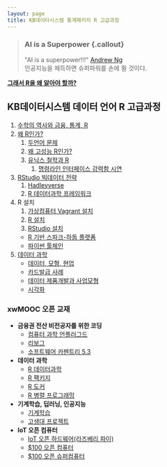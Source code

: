 ```yaml
---
layout: page
title: KB데이타시스템 통계패키지 R 고급과정
---
```



> ### AI is a Superpower {.callout}
>
> "AI is a superpower!!!" [Andrew Ng](https://twitter.com/andrewyng/status/728986380638916609)  
> 인공지능을 체득하면 슈퍼파워를 손에 쥘 것이다.

**[그래서 R을 왜 알아야 할까?](http://statkclee.github.io/slideshows/kb-data-systems/)**


## KB데이터시스템 데이터 언어 R 고급과정

1. [수학의 역사와 금융, 통계, R](http://statkclee.github.io/symbolic-math/01-math-history.html)
1. [왜 R인가?](http://statkclee.github.io/parallel-r/)
    1. [두언어 문제](http://statkclee.github.io/data-science/two-language-problem.html)
    1. [왜 고성능 R인가?](http://statkclee.github.io/parallel-r/why-r-hpc.html)
    1. [유닉스 철학과 R](http://statkclee.github.io/parallel-r/r-parallel-rscript-unix.html)
        1. [명령라인 인터페이스 강력함 시연](http://statkclee.github.io/ml/00-toolchain-cmd.html)
1. [RStudio 빅데이터 전략](http://statkclee.github.io/parallel-r/big-data-strategy.html)
    1. [Hadleyverse](http://data-science.xwmooc.org/data-handling.html)
    1. [R 데이터과학 프레임워크](http://data-science.xwmooc.org/rstudio.html)
1. R 설치 
    1. [가상컴퓨터 Vagrant 설치](http://statkclee.github.io/parallel-r/spark-hadoop-install.html)
    1. [R 설치](http://statkclee.github.io/parallel-r/index.html)
    1. [RStudio 설치](http://statkclee.github.io/parallel-r/index.html)
    * [R 기반 스파크-하둡 플랫폼](http://statkclee.github.io/parallel-r/spark-hadoop-install.html)
    * [파이썬 툴체인](http://statkclee.github.io/raspberry-pi/raspberry-pi-programming-science.html)
1. [데이터 과학](http://statkclee.github.io/ml/ml-modeling-basic.html)
    * [데이터, 모형, 현업](http://statkclee.github.io/ml/01-problem.html)
    * [카드발급 사례](http://statkclee.github.io/ml/ml-credit-greene.html)
    * [데이터 제품개발과 사업모형](http://statkclee.github.io/data-science/data-product.html)
    * [시각화](http://statkclee.github.io/data-science/viz.html)


### xwMOOC 오픈 교재

- **금융권 전산 비전공자를 위한 코딩**
    - [컴퓨터 과학 언플러그드](http://unplugged.xwmooc.org)  
    - [리보그](http://reeborg.xwmooc.org)  
    - [소프트웨어 카펜트리 5.3](http://swcarpentry.xwmooc.org)
- **데이터 과학**
    - [R 데이터과학](http://data-science.xwmooc.org/)
    - [R 팩키지](http://r-pkgs.xwmooc.org/)
    - [R 도커](http://statkclee.github.io/r-docker/)
    - [R 병렬 프로그래밍](http://statkclee.github.io/parallel-r/)
- **기계학습, 딥러닝, 인공지능**
    - [기계학습](http://statkclee.github.io/ml)
    - [고생대 프로젝트](http://statkclee.github.io/trilobite)
- **IoT 오픈 컴퓨터**
    - [IoT 오픈 하드웨어(라즈베리 파이)](http://raspberry-pi.xwmooc.org/)
    - [$100 오픈 컴퓨터](http://computer.xwmooc.org/)   
    - [$100 오픈 슈퍼컴퓨터](http://computers.xwmooc.org/)
